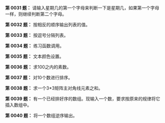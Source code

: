 **第 0031 题：** 请输入星期几的第一个字母来判断一下是星期几，如果第一个字母一样，则继续判断第二个字母。

**第 0032 题：** 按相反的顺序输出列表的值。

**第 0033 题：** 按逗号分隔列表。

**第 0034 题：** 练习函数调用。

**第 0035 题：** 文本颜色设置。

**第 0036 题：** 求100之内的素数。

**第 0037 题：** 对10个数进行排序。

**第 0038 题：** 求一个3*3矩阵主对角线元素之和。

**第 0039 题：** 有一个已经排好序的数组。现输入一个数，要求按原来的规律将它插入数组中。

**第 0040 题：** 将一个数组逆序输出。